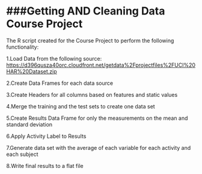 ###Getting AND Cleaning Data Course Project
=================================
The R script created for the Course Project to perform the following functionality:

1.Load Data from the following source: https://d396qusza40orc.cloudfront.net/getdata%2Fprojectfiles%2FUCI%20HAR%20Dataset.zip 

2.Create Data Frames for each data source

3.Create Headers for all columns based on features and static values

4.Merge the training and the test sets to create one data set

5.Create Results Data Frame for only the measurements on the mean and standard deviation

6.Apply Activity Label to Results

7.Generate data set with the average of each variable for each activity and each subject

8.Write final results to a flat file

